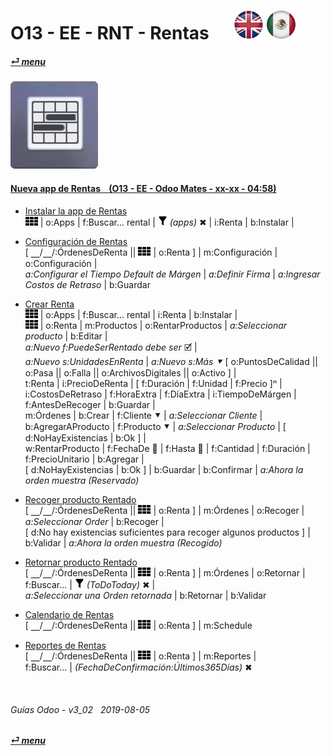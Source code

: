# O13 - EE - RNT - Rentas &nbsp;&nbsp;&nbsp;&nbsp; [![en-uk](/doc/img/en-uk_flag_button_small.png)](/en-uk/o13/ee/rnt/en-uk-o13-ee-rnt-rental-guides.md) [ ![es-mx](/doc/img/es-mx_flag_button_small.png)](/es-mx/o13/ee/rnt/es-mx-o13-ee-rnt-rental-guides.md)
#### [_&#x23CE; menu_](/es-mx/o13/ee/es-mx-o13-ee-guides-menu.md)  
### ![rnt](/doc/img/rentals.png)

#### [Nueva app de Rentas &nbsp;&nbsp; (O13 - EE - Odoo Mates - xx-xx - 04:58)](https://youtube.com/embed/xS5p-zOkbhk?autoplay=1&start=0&end=0&rel=0&nocount)<br>

- [Instalar la app de Rentas](https://youtube.com/embed/xS5p-zOkbhk?autoplay=1&start=0&end=24&rel=0)  
![apps](/doc/img/apps.png) | o:Apps | f:Buscar... rental | ![filter](/doc/img/filter.png) _(apps)_ &#x2716; | i:Renta | b:Instalar |  

- [Configuración de Rentas](https://youtube.com/embed/xS5p-zOkbhk?autoplay=1&start=261&end=0&rel=0)  
\[ &#x23BD;/&#x23BD;/:ÓrdenesDeRenta || ![apps](/doc/img/apps.png) | o:Renta ] | m:Configuración | o:Configuración |  
_a:Configurar el Tiempo Default de Márgen_ | _a:Definir Firma_ | _a:Ingresar Costos de Retraso_ | b:Guardar  

- [Crear Renta](https://youtube.com/embed/xS5p-zOkbhk?autoplay=1&start=24&end=150&rel=0)  
![apps](/doc/img/apps.png) | o:Apps | f:Buscar... rental | i:Renta | b:Instalar |  
![apps](/doc/img/apps.png) | o:Renta | m:Productos | o:RentarProductos | _a:Seleccionar producto_ | b:Editar |  
_a:Nuevo f:PuedeSerRentado debe ser_ &#x1F5F9; |  
_a:Nuevo s:UnidadesEnRenta_ | _a:Nuevo s:Más &#x2BC6;_ \[ o:PuntosDeCalidad || o:Pasa || o:Falla || o:ArchivosDigitales || o:Activo ] |  
t:Renta | i:PrecioDeRenta | \[ f:Duración | f:Unidad | f:Precio \]&#x207F; |  
i:CostosDeRetraso | f:HoraExtra | f:DíaExtra | i:TiempoDeMárgen | f:AntesDeRecoger | b:Guardar |  
m:Órdenes | b:Crear | f:Cliente &#x2BC6; | _a:Seleccionar Cliente_ |  
b:AgregarAProducto | f:Producto &#x2BC6; | _a:Seleccionar Producto_ | \[ d:NoHayExistencias | b:Ok ] |  
w:RentarProducto | f:FechaDe &#x1F4C5; | f:Hasta &#x1F4C5; | f:Cantidad | f:Duración | f:PrecioUnitario | b:Agregar |  
\[ d:NoHayExistencias | b:Ok ] | b:Guardar | b:Confirmar | _a:Ahora la orden muestra (Reservado)_  

- [Recoger producto Rentado](https://youtube.com/embed/xS5p-zOkbhk?autoplay=1&start=150&end=180&rel=0)  
\[ &#x23BD;/&#x23BD;/:ÓrdenesDeRenta || ![apps](/doc/img/apps.png) | o:Renta ] | m:Órdenes | o:Recoger | _a:Seleccionar Order_ | b:Recoger |  
\[ d:No hay existencias suficientes para recoger algunos productos ] | b:Validar | _a:Ahora la orden muestra (Recogido)_  

- [Retornar producto Rentado](https://youtube.com/embed/xS5p-zOkbhk?autoplay=1&start=181&end=211&rel=0)  
\[ &#x23BD;/&#x23BD;/:ÓrdenesDeRenta || ![apps](/doc/img/apps.png) | o:Renta ] | m:Órdenes | o:Retornar | f:Buscar... | ![filter](/doc/img/filter.png) _(ToDoToday)_ &#x2716; |  
_a:Seleccionar una Orden retornada_ | b:Retornar | b:Validar  

- [Calendario de Rentas](https://youtube.com/embed/xS5p-zOkbhk?autoplay=1&start=233&end=246&rel=0)  
\[ &#x23BD;/&#x23BD;/:ÓrdenesDeRenta || ![apps](/doc/img/apps.png) | o:Renta ] | m:Schedule  

- [Reportes de Rentas](https://youtube.com/embed/xS5p-zOkbhk?autoplay=1&start=246&end=260&rel=0)  
\[ &#x23BD;/&#x23BD;/:ÓrdenesDeRenta || ![apps](/doc/img/apps.png) | o:Renta ] | m:Reportes |  
f:Buscar... | _(FechaDeConfirmación:Últimos365Días)_ &#x2716;  

<br>
	
###### Guías Odoo - v3_02 &nbsp; 2019-08-05  
**[_&#x23CE; menu_](/es-mx/o13/ee/es-mx-o13-ee-guides-menu.md)**  
